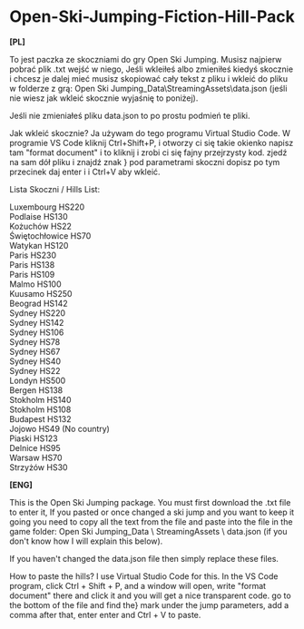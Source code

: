 # Open-Ski-Jumping-Fiction-Hill-Pack


<p style="font size: 40px;"> <strong> [PL] </strong> </p>

To jest paczka ze skoczniami do gry Open Ski Jumping.
Musisz najpierw pobrać plik .txt wejść w niego, Jeśli wkleiłeś albo zmieniłeś kiedyś skocznie i chcesz je dalej mieć musisz skopiować cały tekst z pliku i wkleić do pliku w folderze z grą: Open Ski Jumping_Data\StreamingAssets\data.json (jeśli nie wiesz jak wkleić skocznie wyjaśnię to poniżej).


Jeśli nie zmieniałeś pliku data.json to po prostu podmień te pliki.


Jak wkleić skocznie?
Ja używam do tego programu Virtual Studio Code.
W programie VS Code kliknij Ctrl+Shift+P, i otworzy ci się takie okienko napisz tam "format document" i to kliknij i zrobi ci się fajny przejrzysty kod.
zjedź na sam dół pliku i znajdź znak } pod parametrami skoczni dopisz po tym przecinek daj enter i i Ctrl+V aby wkleić.


Lista Skoczni / Hills List:



Luxembourg HS220 <br>
Podlaise HS130 <br>
Kożuchów HS22 <br>
Świętochłowice HS70 <br>
Watykan HS120 <br>
Paris HS230 <br>
Paris HS138 <br>
Paris HS109 <br>
Malmo HS100 <br>
Kuusamo HS250 <br>
Beograd HS142 <br>
Sydney HS220 <br>
Sydney HS142 <br>
Sydney HS106 <br>
Sydney HS78 <br>
Sydney HS67 <br>
Sydney HS40 <br>
Sydney HS22 <br>
Londyn HS500 <br>
Bergen HS138 <br>
Stokholm HS140 <br>
Stokholm HS108 <br>
Budapest HS132 <br>
Jojowo HS49 (No country) <br>
Piaski HS123 <br>
Delnice HS95 <br>
Warsaw HS70 <br>
Strzyżów HS30


<p style="font size: 40px"> <strong> [ENG] </strong> </p>


This is the Open Ski Jumping package.
You must first download the .txt file to enter it, If you pasted or once changed a ski jump and you want to keep it going you need to copy all the text from the file and paste into the file in the game folder: Open Ski Jumping_Data \ StreamingAssets \ data.json (if you don't know how I will explain this below).


If you haven't changed the data.json file then simply replace these files.


How to paste the hills?
I use Virtual Studio Code for this.
In the VS Code program, click Ctrl + Shift + P, and a window will open, write "format document" there and click it and you will get a nice transparent code.
go to the bottom of the file and find the} mark under the jump parameters, add a comma after that, enter enter and Ctrl + V to paste.
